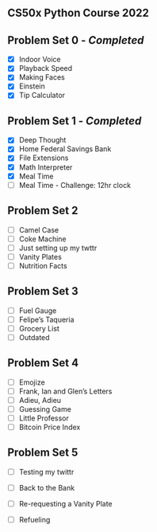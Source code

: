## CS50x Python Course 2022

## Problem Set 0 - _Completed_
- [x] Indoor Voice
- [x] Playback Speed
- [x] Making Faces
- [x] Einstein
- [x] Tip Calculator

## Problem Set 1 - _Completed_
- [x] Deep Thought
- [x] Home Federal Savings Bank
- [x] File Extensions
- [x] Math Interpreter
- [x] Meal Time
- [ ] Meal Time - Challenge: 12hr clock

## Problem Set 2
- [ ] Camel Case
- [ ] Coke Machine
- [ ] Just setting up my twttr
- [ ] Vanity Plates
- [ ] Nutrition Facts

## Problem Set 3
- [ ] Fuel Gauge
- [ ] Felipe’s Taqueria
- [ ] Grocery List
- [ ] Outdated

## Problem Set 4
- [ ] Emojize
- [ ] Frank, Ian and Glen’s Letters
- [ ] Adieu, Adieu
- [ ] Guessing Game
- [ ] Little Professor
- [ ] Bitcoin Price Index

## Problem Set 5
- [ ] Testing my twittr
- [ ] Back to the Bank
- [ ] Re-requesting a Vanity Plate
- [ ] Refueling


